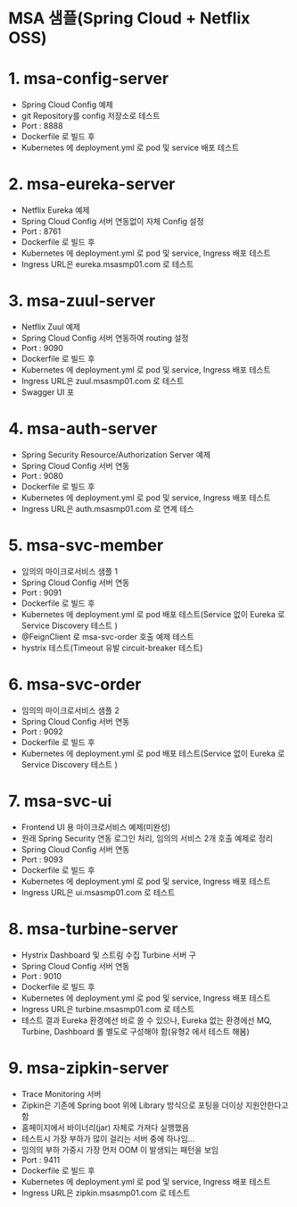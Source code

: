 
MSA 샘플(Spring Cloud + Netflix OSS)
======================

# 1. msa-config-server
* Spring Cloud Config 예제
* git Repository를 config 저장소로 테스트
* Port : 8888
* Dockerfile 로 빌드 후 
* Kubernetes 에 deployment.yml 로 pod 및 service 배포 테스트

# 2. msa-eureka-server
* Netflix Eureka 예제
* Spring Cloud Config 서버 연동없이 자체 Config 설정 
* Port : 8761
* Dockerfile 로 빌드 후 
* Kubernetes 에 deployment.yml 로 pod 및 service, Ingress 배포 테스트
* Ingress URL은 eureka.msasmp01.com 로 테스트 

# 3. msa-zuul-server
* Netflix Zuul 예제
* Spring Cloud Config 서버 연동하여 routing 설정 
* Port : 9090
* Dockerfile 로 빌드 후 
* Kubernetes 에 deployment.yml 로 pod 및 service, Ingress 배포 테스트
* Ingress URL은 zuul.msasmp01.com 로 테스트 
* Swagger UI 포

# 4. msa-auth-server
* Spring Security Resource/Authorization Server 예제
* Spring Cloud Config 서버 연동
* Port : 9080
* Dockerfile 로 빌드 후 
* Kubernetes 에 deployment.yml 로 pod 및 service, Ingress 배포 테스트
* Ingress URL은 auth.msasmp01.com 로 연계 테스

# 5. msa-svc-member
* 임의의 마이크로서비스 샘플 1
* Spring Cloud Config 서버 연동
* Port : 9091
* Dockerfile 로 빌드 후 
* Kubernetes 에 deployment.yml 로 pod 배포 테스트(Service 없이 Eureka 로 Service Discovery 테스트 )
* @FeignClient 로 msa-svc-order 호출 예제 테스트
* hystrix 테스트(Timeout 유발 circuit-breaker 테스트) 

# 6. msa-svc-order
* 임의의 마이크로서비스 샘플 2
* Spring Cloud Config 서버 연동
* Port : 9092
* Dockerfile 로 빌드 후 
* Kubernetes 에 deployment.yml 로 pod 배포 테스트(Service 없이 Eureka 로 Service Discovery 테스트 )

# 7. msa-svc-ui
* Frontend UI 용 마이크로서비스  예제(미완성)
* 원래 Spring Security 연동 로그인 처리, 임의의 서비스 2개 호출 예제로 정리
* Spring Cloud Config 서버 연동
* Port : 9093
* Dockerfile 로 빌드 후 
* Kubernetes 에 deployment.yml 로 pod 및 service, Ingress 배포 테스트
* Ingress URL은 ui.msasmp01.com 로 테스트 

# 8. msa-turbine-server
* Hystrix Dashboard 및 스트림 수집 Turbine 서버 구
* Spring Cloud Config 서버 연동
* Port : 9010
* Dockerfile 로 빌드 후 
* Kubernetes 에 deployment.yml 로 pod 및 service, Ingress 배포 테스트
* Ingress URL은 turbine.msasmp01.com 로 테스트 
* 테스트 결과 Eureka 환경에선 바로 쓸 수 있으나, Eureka 없는 환경에선 MQ, Turbine, Dashboard 롤 별도로 구성해야 함(유형2 에서 테스트 해봄)

# 9. msa-zipkin-server
* Trace Monitoring 서버
* Zipkin은 기존에 Spring boot 위에 Library 방식으로 포팅을 더이상 지원안한다고 함
* 홈페이지에서 바이너리(jar) 자체로 가져다 실행했음
* 테스트시 가장 부하가 많이 걸리는 서버 중에 하나임...
* 임의의 부하 가중시 가장 먼저 OOM 이 발생되는 패턴을 보임
* Port : 9411
* Dockerfile 로 빌드 후 
* Kubernetes 에 deployment.yml 로 pod 및 service, Ingress 배포 테스트
* Ingress URL은 zipkin.msasmp01.com 로 테스트 


